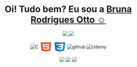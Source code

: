 <div>
  
  <h1 align="center">
    Oi! Tudo bem? Eu sou a
    <a href="https://www.linkedin.com/in/brunarod-otto/">Bruna Rodrigues Otto ☺
 </a>
  </h1>
 
</div>

<div align="center">
  <a href="https://github.com/brunarod-otto">
    <img height="150em" src="https://github-readme-stats.vercel.app/api?username=brunarod-otto&count_private=true&include_all_commits=true&show_icons=true&theme=midnight-purple&hide_border=false&show_owner=true"/>
    <img height="150em" src="https://github-readme-stats.vercel.app/api/top-langs/?username=duribeiro&theme=midnight-purple&hide_border=false&&layout=compact"/>
  </a>
</div>

<div align="center" valign="top"><br>
  <img align="center" alt="C" height="25" width="40" src="https://img.shields.io/badge/C-00599C?style=for-the-badge&logo=c&logoColor=white">
  <img align="center" alt="HTML" height="30" width="40" src="https://raw.githubusercontent.com/devicons/devicon/master/icons/html5/html5-original.svg">
  <img align="center" alt="CSS" height="30" width="40" src="https://raw.githubusercontent.com/devicons/devicon/master/icons/css3/css3-original.svg">
  <img align="center" alt="github" height="25" width="100" src="https://img.shields.io/badge/GitHub-100000?style=for-the-badge&logo=github&logoColor=white">
  <img align="center" alt="Udemy" height="25" width="90" src="https://img.shields.io/badge/Udemy-EC5252?style=for-the-badge&logo=Udemy&logoColor=white">
</div><br>

<div align="center">
  <a href="https://www.instagram.com/b_buhh/" target="_blank"><img src="https://img.shields.io/badge/-Instagram-%23E4405F?style=for-the-badge&logo=instagram&logoColor=white" target="_blank"></a>
  <a href="https://www.linkedin.com/in/brunarod-otto/" target="_blank"><img src="https://img.shields.io/badge/-LinkedIn-%230077B5?style=for-the-badge&logo=linkedin&logoColor=white" target="_blank"></a> 
  <a href="mailto:brunarod.otto@gmail.com"><img src="https://img.shields.io/badge/-Gmail-%23333?style=for-the-badge&logo=gmail&logoColor=white" target="_blank"></a>
</div>


